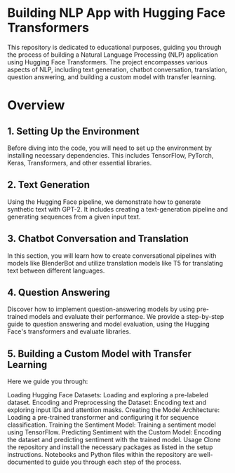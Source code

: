 # Building NLP App with Hugging Face Transformers
This repository is dedicated to educational purposes, guiding you through the process of building a Natural Language Processing (NLP) application using Hugging Face Transformers. The project encompasses various aspects of NLP, including text generation, chatbot conversation, translation, question answering, and building a custom model with transfer learning.

# Overview
## 1. Setting Up the Environment
Before diving into the code, you will need to set up the environment by installing necessary dependencies. This includes TensorFlow, PyTorch, Keras, Transformers, and other essential libraries.

## 2. Text Generation
Using the Hugging Face pipeline, we demonstrate how to generate synthetic text with GPT-2. It includes creating a text-generation pipeline and generating sequences from a given input text.

## 3. Chatbot Conversation and Translation
In this section, you will learn how to create conversational pipelines with models like BlenderBot and utilize translation models like T5 for translating text between different languages.

## 4. Question Answering
Discover how to implement question-answering models by using pre-trained models and evaluate their performance. We provide a step-by-step guide to question answering and model evaluation, using the Hugging Face's transformers and evaluate libraries.

## 5. Building a Custom Model with Transfer Learning
Here we guide you through:

Loading Hugging Face Datasets: Loading and exploring a pre-labeled dataset.
Encoding and Preprocessing the Dataset: Encoding text and exploring input IDs and attention masks.
Creating the Model Architecture: Loading a pre-trained transformer and configuring it for sequence classification.
Training the Sentiment Model: Training a sentiment model using TensorFlow.
Predicting Sentiment with the Custom Model: Encoding the dataset and predicting sentiment with the trained model.
Usage
Clone the repository and install the necessary packages as listed in the setup instructions. Notebooks and Python files within the repository are well-documented to guide you through each step of the process.

